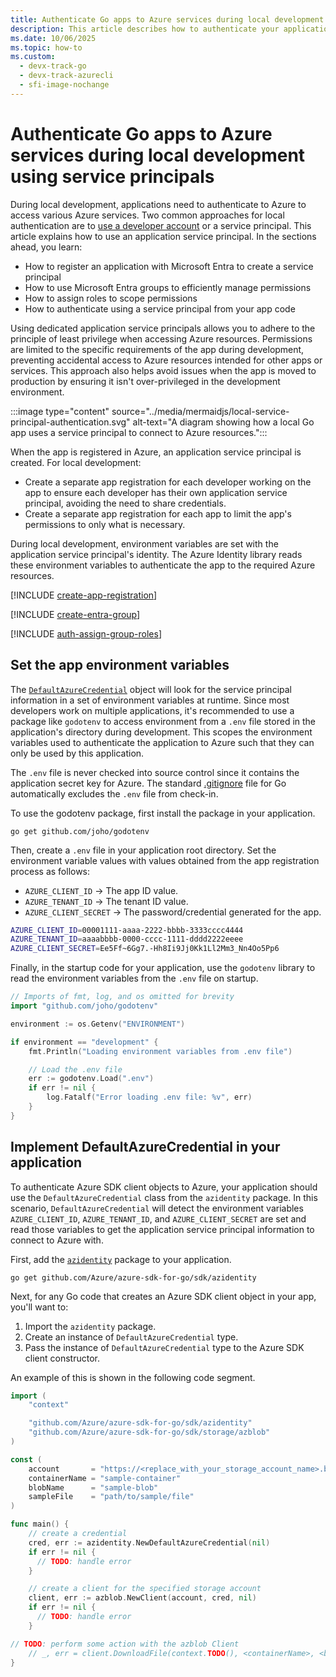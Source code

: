 ```yaml
---
title: Authenticate Go apps to Azure services during local development using service principals
description: This article describes how to authenticate your application to Azure services when using the Azure SDK for Go during local development using dedicated application service principals.
ms.date: 10/06/2025
ms.topic: how-to
ms.custom:
  - devx-track-go
  - devx-track-azurecli
  - sfi-image-nochange
---
```


# Authenticate Go apps to Azure services during local development using service principals

During local development, applications need to authenticate to Azure to access various Azure services. Two common approaches for local authentication are to [use a developer account](local-development-dev-accounts.md) or a service principal. This article explains how to use an application service principal. In the sections ahead, you learn:

- How to register an application with Microsoft Entra to create a service principal
- How to use Microsoft Entra groups to efficiently manage permissions
- How to assign roles to scope permissions
- How to authenticate using a service principal from your app code

Using dedicated application service principals allows you to adhere to the principle of least privilege when accessing Azure resources. Permissions are limited to the specific requirements of the app during development, preventing accidental access to Azure resources intended for other apps or services. This approach also helps avoid issues when the app is moved to production by ensuring it isn't over-privileged in the development environment.

:::image type="content" source="../media/mermaidjs/local-service-principal-authentication.svg" alt-text="A diagram showing how a local Go app uses a service principal to connect to Azure resources.":::

When the app is registered in Azure, an application service principal is created. For local development:

- Create a separate app registration for each developer working on the app to ensure each developer has their own application service principal, avoiding the need to share credentials.
- Create a separate app registration for each app to limit the app's permissions to only what is necessary.

During local development, environment variables are set with the application service principal's identity. The Azure Identity library reads these environment variables to authenticate the app to the required Azure resources.


[!INCLUDE [create-app-registration](/dotnet/azure/sdk/includes/auth-create-app-registration.md)]

[!INCLUDE [create-entra-group](/dotnet/azure/sdk/includes/auth-create-entra-group.md)]

[!INCLUDE [auth-assign-group-roles](/dotnet/azure/sdk/includes/auth-assign-group-roles.md)]


## Set the app environment variables

The [`DefaultAzureCredential`](https://pkg.go.dev/github.com/Azure/azure-sdk-for-go/sdk/azidentity#DefaultAzureCredential) object will look for the service principal information in a set of environment variables at runtime. Since most developers work on multiple applications, it's recommended to use a package like `godotenv` to access environment from a `.env` file stored in the application's directory during development. This scopes the environment variables used to authenticate the application to Azure such that they can only be used by this application.

The `.env` file is never checked into source control since it contains the application secret key for Azure. The standard [.gitignore](https://github.com/github/gitignore/blob/main/Go.gitignore) file for Go automatically excludes the `.env` file from check-in.

To use the godotenv package, first install the package in your application.

```terminal
go get github.com/joho/godotenv
```

Then, create a `.env` file in your application root directory. Set the environment variable values with values obtained from the app registration process as follows:

- `AZURE_CLIENT_ID` &rarr; The app ID value.
- `AZURE_TENANT_ID` &rarr; The tenant ID value.
- `AZURE_CLIENT_SECRET` &rarr; The password/credential generated for the app.

```bash
AZURE_CLIENT_ID=00001111-aaaa-2222-bbbb-3333cccc4444
AZURE_TENANT_ID=aaaabbbb-0000-cccc-1111-dddd2222eeee
AZURE_CLIENT_SECRET=Ee5Ff~6Gg7.-Hh8Ii9Jj0Kk1Ll2Mm3_Nn4Oo5Pp6
```

Finally, in the startup code for your application, use the `godotenv` library to read the environment variables from the `.env` file on startup.

```go
// Imports of fmt, log, and os omitted for brevity 
import "github.com/joho/godotenv"

environment := os.Getenv("ENVIRONMENT")

if environment == "development" {
	fmt.Println("Loading environment variables from .env file")

	// Load the .env file
	err := godotenv.Load(".env")
	if err != nil {
	    log.Fatalf("Error loading .env file: %v", err)
	}
}
```

## Implement DefaultAzureCredential in your application

To authenticate Azure SDK client objects to Azure, your application should use the `DefaultAzureCredential` class from the `azidentity` package. In this scenario, `DefaultAzureCredential` will detect the environment variables `AZURE_CLIENT_ID`, `AZURE_TENANT_ID`,  and `AZURE_CLIENT_SECRET` are set and read those variables to get the application service principal information to connect to Azure with.

First, add the [`azidentity`](https://pkg.go.dev/github.com/Azure/azure-sdk-for-go/sdk/azidentity) package to your application.

```console
go get github.com/Azure/azure-sdk-for-go/sdk/azidentity
```

Next, for any Go code that creates an Azure SDK client object in your app, you'll want to:

1. Import the `azidentity` package.
1. Create an instance of `DefaultAzureCredential` type.
1. Pass the instance of `DefaultAzureCredential` type to the Azure SDK client constructor.

An example of this is shown in the following code segment.

```go
import (
	"context"

	"github.com/Azure/azure-sdk-for-go/sdk/azidentity"
	"github.com/Azure/azure-sdk-for-go/sdk/storage/azblob"
)

const (
	account       = "https://<replace_with_your_storage_account_name>.blob.core.windows.net/"
	containerName = "sample-container"
	blobName      = "sample-blob"
	sampleFile    = "path/to/sample/file"
)

func main() {
	// create a credential
	cred, err := azidentity.NewDefaultAzureCredential(nil)
	if err != nil {
	  // TODO: handle error
	}

	// create a client for the specified storage account
	client, err := azblob.NewClient(account, cred, nil)
	if err != nil {
	  // TODO: handle error
	}

// TODO: perform some action with the azblob Client
	// _, err = client.DownloadFile(context.TODO(), <containerName>, <blobName>, <target_file>, <DownloadFileOptions>)
}
```
